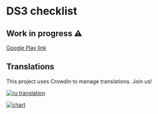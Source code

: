 # DS3 checklist
## Work in progress ⚠️

[Google Play link](https://play.google.com/store/apps/details?id=io.knightpp.ds3_checklist)


## Translations
This project uses Crowdin to manage translations. Join us!

[![ru translation](https://img.shields.io/badge/dynamic/json?color=blue&label=ru&style=flat&query=%24.progress.0.data.translationProgress&url=https%3A%2F%2Fbadges.awesome-crowdin.com%2Fstats-13072808-435288.json)](https://crowdin.com/project/darksouls-3-checklist)

[![chart](https://badges.awesome-crowdin.com/translation-13072808-435288.png)](https://crowdin.com/project/darksouls-3-checklist)
